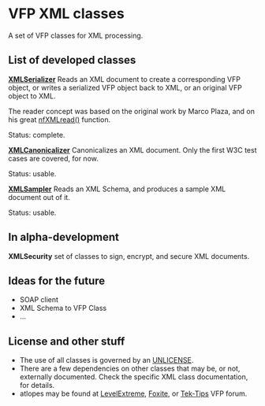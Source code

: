 # VFP XML classes

A set of VFP classes for XML processing.

## List of developed classes

**[XMLSerializer](xml-serializer.md "XMLSerializer")**
Reads an XML document to create a corresponding VFP object, or writes a serialized VFP object back to XML, or an original VFP object to XML.

The reader concept was based on the original work by Marco Plaza, and on his great [nfXMLread()](https://github.com/VFPX/nfXML "nfXMLread()") function.

Status: complete.

**[XMLCanonicalizer](xml-canonicalizer.md "XMLCanonicalizer")**
Canonicalizes an XML document. Only the first W3C test cases are covered, for now.

Status: usable.

**[XMLSampler](xml-sampler.md "XMLSampler")**
Reads an XML Schema, and produces a sample XML document out of it.

Status: usable.

## In alpha-development

**XMLSecurity** set of classes to sign, encrypt, and secure XML documents.

## Ideas for the future

- SOAP client
- XML Schema to VFP Class
- ...

## License and other stuff

- The use of all classes is governed by an [UNLICENSE](UNLICENSE.md "UNLICENSE").
- There are a few dependencies on other classes that may be, or not, externally documented. Check the specific XML class documentation, for details.
- atlopes may be found at [LevelExtreme](https://www.levelextreme.com/ "LevelExtreme"), [Foxite](https://www.foxite.com "Foxite"), or [Tek-Tips](http://www.tek-tips.com/threadminder.cfm?pid=184 "Tek-Tips") VFP forum.
